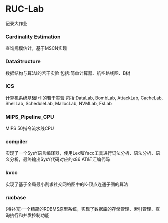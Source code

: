 # RUC-Lab
记录大作业

### Cardinality Estimation
查询规模估计，基于MSCN实现

### DataStructure
数据结构与算法I的若干实验
包括:简单计算器、航空路线图、B树

### ICS
计算机系统基础I+II的若干实验
包括:DataLab, BombLab, AttackLab, CacheLab, ShellLab, ScheduleLab, MallocLab, NVMLab, FsLab

### MIPS_Pipeline_CPU
MIPS 50指令流水线CPU

### compiler
实现了一个SysY语言编译器，使用Lex和Yacc工具进行词法分析、语法分析、语义分析，最终输出SysY代码对应的x86 AT&T汇编代码

### kvcc
实现了基于全局最小割求社交网络图中的K-顶点连通子图的算法

### rucbase
(待补充)一个精简的RDBMS原型系统，实现了数据库的存储管理、索引管理、查询执行和并发控制功能
